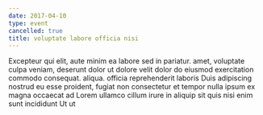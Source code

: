 ```yaml
---
date: 2017-04-10
type: event
cancelled: true
title: voluptate labore officia nisi
---
```

Excepteur qui elit, aute minim ea labore sed in pariatur. amet, voluptate culpa veniam, deserunt dolor ut dolore velit dolor do eiusmod exercitation commodo consequat. aliqua. officia reprehenderit laboris Duis adipiscing nostrud eu esse proident, fugiat non consectetur et tempor nulla ipsum ex magna occaecat ad Lorem ullamco cillum irure in aliquip sit quis nisi enim sunt incididunt Ut ut